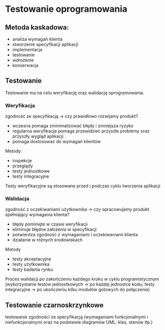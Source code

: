 # Testowanie oprogramowania

## Metoda kaskadowa:
  - analiza wymagań klienta
  - stworzenie specyfikacji aplikacji
  - implementacja
  - testowanie
  - wdrożenie
  - konserwacja

## Testowanie
Testowanie ma na celu weryfikację oraz walidację oprogramowania.

### Weryfikacja
  zgodność ze specyfikacją -> czy prawidłowo rozwijamy produkt?
  - wczesna pomaga zminimalizować błędy i zmniejsza ryzyko
  - regularna weryfikacja pomaga przewidzieć przyszłe problemy oraz przyszły wygląd aplikacji
  - pomaga dostosować do wymagań klientów

Metody:
  - inspekcje
  - przeglądy
  - testy jednostkowe
  - testy integracyjne

Testy weryfikacyjne są stosowane przed i podczas cyklu tworzenia aplikacji
  
### Walidacja 
  zgodność z oczekiwaniami użytkownika -> czy opracowujemy produkt spełniający wymagania klienta?
  - błędy pominięte w czasie weryfikacji
  - eliminuje błędne założenia w specyfikacji
  - potwierdza zgodność z wymaganiami i oczekiwaniami klienta
  - działanie w różnych środowiskach

Metody
  - testy akceptacyjne
  - testy użytkownika
  - testy badania rynku

Proces walidacji po zakończeniu każdego kroku w cyklu programistycznym (wykorzystanie testów jednostkowych -> po każdej jednostce kodu; testy integracyjne -> po ukończeniu kilku modułów gotowych do połączenia) 

## Testowanie czarnoskrzynkowe
  testowanie zgodności ze specyfikacją (wymaganiami funkcjonalnymi i niefunkcjonalnymi oraz na podstawie diagramów UML: klas, stanów itp.)
  
